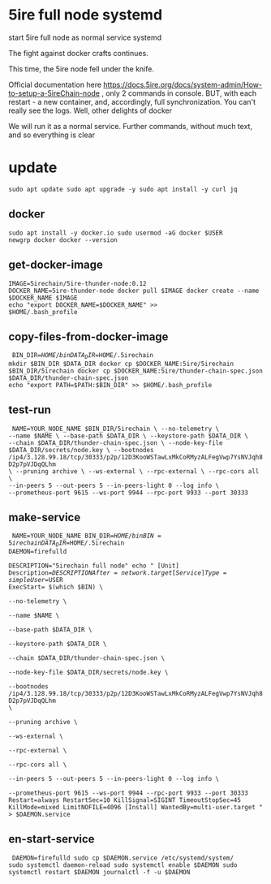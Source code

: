 # 5ire full node systemd
start 5ire full node as normal service systemd

The fight against docker crafts continues. 

This time, the 5ire node fell under the knife.

Official documentation here https://docs.5ire.org/docs/system-admin/How-to-setup-a-5ireChain-node , only 2 commands in console. BUT, with each restart - a new container, and, accordingly, full synchronization. You can't really see the logs. Well, other delights of docker

We will run it as a normal service.
Further commands, without much text, and so everything is clear


# update 
<code>sudo apt update
sudo apt upgrade -y
sudo apt install -y curl jq
</code>


## docker 
<code>sudo apt install -y docker.io
sudo usermod -aG docker $USER
newgrp docker
docker --version
</code>


## get-docker-image 
<code>IMAGE=5irechain/5ire-thunder-node:0.12
DOCKER_NAME=5ire-thunder-node
docker pull $IMAGE
docker create --name $DOCKER_NAME $IMAGE
echo "export DOCKER_NAME=$DOCKER_NAME" >> $HOME/.bash_profile
</code>


## copy-files-from-docker-image
<code> BIN_DIR=$HOME/bin
DATA_DIR=$HOME/.5irechain
mkdir $BIN_DIR $DATA_DIR
docker cp $DOCKER_NAME:5ire/5irechain $BIN_DIR/5irechain
docker cp $DOCKER_NAME:5ire/thunder-chain-spec.json $DATA_DIR/thunder-chain-spec.json
echo "export PATH=$PATH:$BIN_DIR" >> $HOME/.bash_profile
</code>

## test-run
<code> NAME=YOUR_NODE_NAME
  $BIN_DIR/5irechain \\
    --no-telemetry \\
    --name $NAME \\
    --base-path $DATA_DIR \\
    --keystore-path $DATA_DIR \\
    --chain $DATA_DIR/thunder-chain-spec.json \\
    --node-key-file $DATA_DIR/secrets/node.key \\
    --bootnodes /ip4/3.128.99.18/tcp/30333/p2p/12D3KooWSTawLxMkCoRMyzALFegVwp7YsNVJqh8D2p7pVJDqQLhm \\
    --pruning archive \\
    --ws-external \\
    --rpc-external \\
    --rpc-cors all \\
    --in-peers 5 --out-peers 5 --in-peers-light 0 --log info \\
    --prometheus-port 9615 --ws-port 9944 --rpc-port 9933 --port 30333
</code>


## make-service
<code> NAME=YOUR_NODE_NAME
BIN_DIR=$HOME/bin
BIN=5irechain             
DATA_DIR=$HOME/.5irechain
DAEMON=firefulld                
DESCRIPTION="5irechain full node"
echo "
[Unit]
Description=$DESCRIPTION
After=network.target
[Service]
Type=simple
User=$USER
ExecStart= $(which $BIN) \\\
    --no-telemetry \\\
    --name $NAME \\\
    --base-path $DATA_DIR \\\
    --keystore-path $DATA_DIR \\\
    --chain $DATA_DIR/thunder-chain-spec.json \\\
    --node-key-file $DATA_DIR/secrets/node.key \\\
    --bootnodes /ip4/3.128.99.18/tcp/30333/p2p/12D3KooWSTawLxMkCoRMyzALFegVwp7YsNVJqh8D2p7pVJDqQLhm \\\
    --pruning archive \\\
    --ws-external \\\
    --rpc-external \\\
    --rpc-cors all \\\
    --in-peers 5 --out-peers 5 --in-peers-light 0 --log info \\\
    --prometheus-port 9615 --ws-port 9944 --rpc-port 9933 --port 30333
Restart=always
RestartSec=10
KillSignal=SIGINT
TimeoutStopSec=45
KillMode=mixed 
LimitNOFILE=4096
[Install]
WantedBy=multi-user.target
" > $DAEMON.service
</code>

## en-start-service
<code> DAEMON=firefulld
sudo cp $DAEMON.service /etc/systemd/system/
sudo systemctl daemon-reload
sudo systemctl enable $DAEMON
sudo systemctl restart $DAEMON
journalctl -f  -u $DAEMON
</code>

